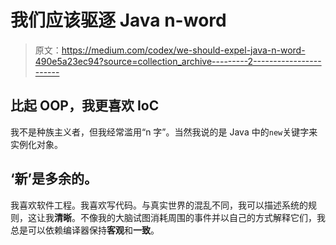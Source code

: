 # 我们应该驱逐 Java n-word

> 原文：<https://medium.com/codex/we-should-expel-java-n-word-490e5a23ec94?source=collection_archive---------2----------------------->

## 比起 OOP，我更喜欢 IoC

我不是种族主义者，但我经常滥用“n 字”。当然我说的是 Java 中的`new`关键字来实例化对象。

## ‘新’是多余的。

我喜欢软件工程。我喜欢写代码。与真实世界的混乱不同，我可以描述系统的规则，这让我**清晰**。不像我的大脑试图消耗周围的事件并以自己的方式解释它们，我总是可以依赖编译器保持**客观**和**一致**。